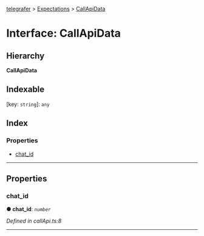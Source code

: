 [telegrafer](../README.md) > [Expectations](../modules/expectations.md) > [CallApiData](../interfaces/expectations.callapidata.md)

# Interface: CallApiData

## Hierarchy

**CallApiData**

## Indexable

\[key: `string`\]:&nbsp;`any`
## Index

### Properties

* [chat_id](expectations.callapidata.md#chat_id)

---

## Properties

<a id="chat_id"></a>

###  chat_id

**● chat_id**: *`number`*

*Defined in callApi.ts:8*

___

